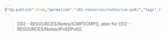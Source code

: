 ```yaml
---
{"dg-publish":true,"permalink":"/02-resources/notes/icm-pv6/","tags":["netzwerk/protocol","netzwerk/ip/ipv6"],"noteIcon":"","updated":"2025-07-12T13:31:41.297+02:00"}
---
```


>[[02 - RESOURCES/Notes/ICMP\|ICMP]], aber für [[02 - RESOURCES/Notes/IPv6\|IPv6]].